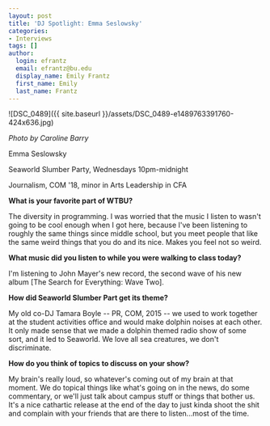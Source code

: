 ```yaml
---
layout: post
title: 'DJ Spotlight: Emma Seslowsky'
categories:
- Interviews
tags: []
author:
  login: efrantz
  email: efrantz@bu.edu
  display_name: Emily Frantz
  first_name: Emily
  last_name: Frantz
---
```

![DSC_0489]({{ site.baseurl }}/assets/DSC_0489-e1489763391760-424x636.jpg)

_Photo by Caroline Barry_

Emma Seslowsky

Seaworld Slumber Party, Wednesdays 10pm-midnight

Journalism, COM '18, minor in Arts Leadership in CFA

**What is your favorite part of WTBU?**

The diversity in programming. I was worried that the music I listen to wasn't going to be cool enough when I got here, because I've been listening to roughly the same things since middle school, but you meet people that like the same weird things that you do and its nice. Makes you feel not so weird.

**What music did you listen to while you were walking to class today?**

I'm listening to John Mayer's new record, the second wave of his new album \[The Search for Everything: Wave Two\].

**How did Seaworld Slumber Part get its theme?**

My old co-DJ Tamara Boyle -- PR, COM, 2015 -- we used to work together at the student activities office and would make dolphin noises at each other. It only made sense that we made a dolphin themed radio show of some sort, and it led to Seaworld. We love all sea creatures, we don't discriminate.

**How do you think of topics to discuss on your show?**

My brain's really loud, so whatever's coming out of my brain at that moment. We do topical things like what's going on in the news, do some commentary, or we'll just talk about campus stuff or things that bother us. It's a nice cathartic release at the end of the day to just kinda shoot the shit and complain with your friends that are there to listen...most of the time.